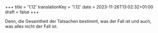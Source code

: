 +++
title = '1.12'
translationKey = '1.12'
date = 2023-11-26T13:02:32+01:00
draft = false
+++

Denn, die Gesamtheit der Tatsachen bestimmt, was der Fall ist und auch, was alles nicht der Fall ist.
